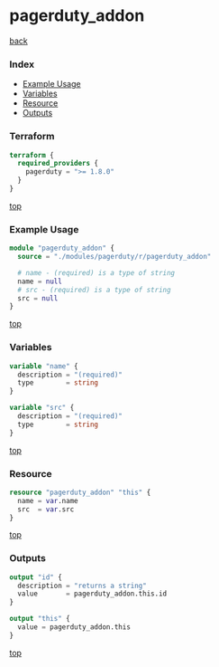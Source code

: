 # pagerduty_addon

[back](../pagerduty.md)

### Index

- [Example Usage](#example-usage)
- [Variables](#variables)
- [Resource](#resource)
- [Outputs](#outputs)

### Terraform

```terraform
terraform {
  required_providers {
    pagerduty = ">= 1.8.0"
  }
}
```

[top](#index)

### Example Usage

```terraform
module "pagerduty_addon" {
  source = "./modules/pagerduty/r/pagerduty_addon"

  # name - (required) is a type of string
  name = null
  # src - (required) is a type of string
  src = null
}
```

[top](#index)

### Variables

```terraform
variable "name" {
  description = "(required)"
  type        = string
}

variable "src" {
  description = "(required)"
  type        = string
}
```

[top](#index)

### Resource

```terraform
resource "pagerduty_addon" "this" {
  name = var.name
  src  = var.src
}
```

[top](#index)

### Outputs

```terraform
output "id" {
  description = "returns a string"
  value       = pagerduty_addon.this.id
}

output "this" {
  value = pagerduty_addon.this
}
```

[top](#index)